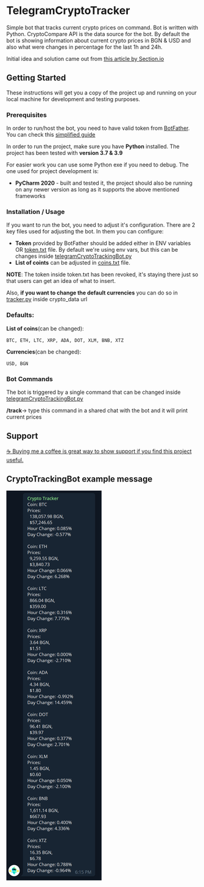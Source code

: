 # TelegramCryptoTracker
Simple bot that tracks current crypto prices on command. Bot is written with Python. CryptoCompare API is the data source for the bot.
By default the bot is showing information about current crypto prices in BGN & USD and also what were changes in percentage for the last 1h and 24h.

Initial idea and solution came out from [this article by Section.io](https://www.section.io/engineering-education/cryptocurrency-tracking-telegram-bot/)
## Getting Started
These instructions will get you a copy of the project up and running on your local machine for development and testing purposes.

### Prerequisites
In order to run/host the bot, you need to have valid token from [BotFather](https://core.telegram.org/bots). 
You can check this [simplified guide](https://docs.microsoft.com/en-us/azure/bot-service/bot-service-channel-connect-telegram?view=azure-bot-service-4.0)

In order to run the project, make sure you have **Python** installed. The project has been tested with **version 3.7 & 3.9**

For easier work you can use some Python exe if you need to debug. The one used for project development is:
* **PyCharm 2020** - built and tested it, the project should also be running on any newer version as long as it supports the above mentioned frameworks

### Installation / Usage

If you want to run the bot, you need to adjust it's configuration. There are 2 key files used for adjusting the bot. In them you can configure: 
* **Token** provided by BotFather should be added either in ENV variables OR [token.txt](TelegramCryptoTracker/token.txt) file. By default we're using env vars, but this can be changes inside [telegramCryptoTrackingBot.py](TelegramCryptoTracker/telegramCryptoTrackingBot.py)
* **List of coints** can be adjusted in [coins.txt](TelegramCryptoTracker/coins.txt) file.

**NOTE**: The token inside token.txt has been revoked, it's staying there just so that users can get an idea of what to insert.

Also, **if you want to change the default currencies** you can do so in [tracker.py](TelegramCryptoTracker/tracker.py) inside crypto_data url

### Defaults: 
**List of coins**(can be changed): 
```
BTC, ETH, LTC, XRP, ADA, DOT, XLM, BNB, XTZ
```
**Currencies**(can be changed): 
```
USD, BGN
```

### Bot Commands
The bot is triggered by a single command that can be changed inside [telegramCryptoTrackingBot.py](TelegramCryptoTracker/telegramCryptoTrackingBot.py)

**/track**-> type this command in a shared chat with the bot and it will print current prices

## Support

<a href="https://www.buymeacoffee.com/i.ganchosov" target="_blank">☕ Buying me a coffee is great way to show support if you find this project useful.</a>

## CryptoTrackingBot example message
![CryptoTrackerExampleMessage](https://github.com/Plotso/TelegramCryptoTracker/blob/main/CryptoTrackerExampleMessage.PNG?raw=true)